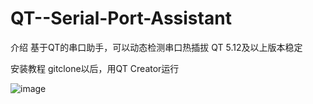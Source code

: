 # QT--Serial-Port-Assistant
介绍
基于QT的串口助手，可以动态检测串口热插拔
QT 5.12及以上版本稳定

安装教程
gitclone以后，用QT Creator运行

![image](https://gudaobian.top/wp-content/uploads/2020/04/back-1024x691.png)

